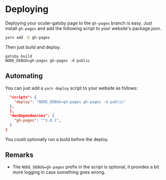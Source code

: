 # Deploying

Deploying your ocular-gatsby page to the `gh-pages` branch is easy. Just install `gh-pages` and add the following script to your website's package.json.

```bash
yarn add -D gh-pages
```

Then just build and deploy.

```
gatsby build
NODE_DEBUG=gh-pages gh-pages -d public
```


## Automating

You can just add a `yarn deploy` script to your website as follows:

```json
  "scripts": {
    "deploy": "NODE_DEBUG=gh-pages gh-pages -d public"
  },
  },
  "devDependencies": {
    "gh-pages": "^2.0.1",
  }
}
```

You could optionally run a build before the deploy.


## Remarks

* The `NODE_DEBUG=gh-pages` prefix in the script is optional, it provides a bit more logging in case something goes wrong.